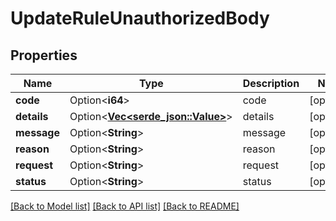 # UpdateRuleUnauthorizedBody

## Properties

Name | Type | Description | Notes
------------ | ------------- | ------------- | -------------
**code** | Option<**i64**> | code | [optional]
**details** | Option<[**Vec<serde_json::Value>**](serde_json::Value.md)> | details | [optional]
**message** | Option<**String**> | message | [optional]
**reason** | Option<**String**> | reason | [optional]
**request** | Option<**String**> | request | [optional]
**status** | Option<**String**> | status | [optional]

[[Back to Model list]](../README.md#documentation-for-models) [[Back to API list]](../README.md#documentation-for-api-endpoints) [[Back to README]](../README.md)


